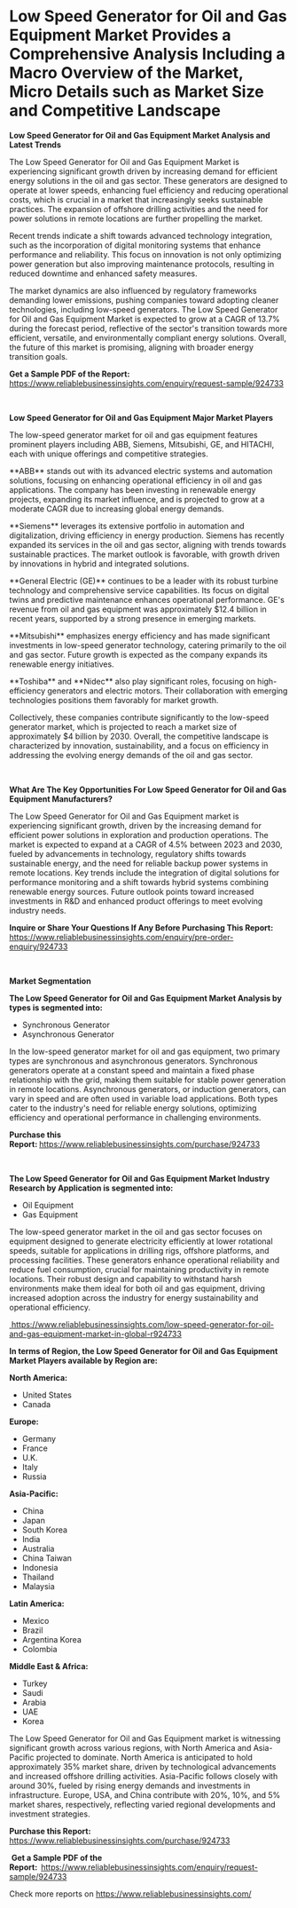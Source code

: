<p><h1>Low Speed Generator for Oil and Gas Equipment Market Provides a Comprehensive Analysis Including a Macro Overview of the Market, Micro Details such as Market Size and Competitive Landscape</h1></p><p><strong>Low Speed Generator for Oil and Gas Equipment Market Analysis and Latest Trends</strong></p>
<p><p>The Low Speed Generator for Oil and Gas Equipment Market is experiencing significant growth driven by increasing demand for efficient energy solutions in the oil and gas sector. These generators are designed to operate at lower speeds, enhancing fuel efficiency and reducing operational costs, which is crucial in a market that increasingly seeks sustainable practices. The expansion of offshore drilling activities and the need for power solutions in remote locations are further propelling the market.</p><p>Recent trends indicate a shift towards advanced technology integration, such as the incorporation of digital monitoring systems that enhance performance and reliability. This focus on innovation is not only optimizing power generation but also improving maintenance protocols, resulting in reduced downtime and enhanced safety measures.</p><p>The market dynamics are also influenced by regulatory frameworks demanding lower emissions, pushing companies toward adopting cleaner technologies, including low-speed generators. The Low Speed Generator for Oil and Gas Equipment Market is expected to grow at a CAGR of 13.7% during the forecast period, reflective of the sector's transition towards more efficient, versatile, and environmentally compliant energy solutions. Overall, the future of this market is promising, aligning with broader energy transition goals.</p></p>
<p><strong>Get a Sample PDF of the Report:&nbsp;</strong> <a href="https://www.reliablebusinessinsights.com/enquiry/request-sample/924733?utm_campaign=2757&utm_medium=2&utm_source=Github&utm_content=ia&utm_term=11042025&utm_id=low-speed-generator-for-oil-and-gas-equipment">https://www.reliablebusinessinsights.com/enquiry/request-sample/924733</a></p>
<p>&nbsp;</p>
<p><strong>Low Speed Generator for Oil and Gas Equipment Major Market Players</strong></p>
<p><p>The low-speed generator market for oil and gas equipment features prominent players including ABB, Siemens, Mitsubishi, GE, and HITACHI, each with unique offerings and competitive strategies. </p><p>**ABB** stands out with its advanced electric systems and automation solutions, focusing on enhancing operational efficiency in oil and gas applications. The company has been investing in renewable energy projects, expanding its market influence, and is projected to grow at a moderate CAGR due to increasing global energy demands.</p><p>**Siemens** leverages its extensive portfolio in automation and digitalization, driving efficiency in energy production. Siemens has recently expanded its services in the oil and gas sector, aligning with trends towards sustainable practices. The market outlook is favorable, with growth driven by innovations in hybrid and integrated solutions.</p><p>**General Electric (GE)** continues to be a leader with its robust turbine technology and comprehensive service capabilities. Its focus on digital twins and predictive maintenance enhances operational performance. GE's revenue from oil and gas equipment was approximately $12.4 billion in recent years, supported by a strong presence in emerging markets.</p><p>**Mitsubishi** emphasizes energy efficiency and has made significant investments in low-speed generator technology, catering primarily to the oil and gas sector. Future growth is expected as the company expands its renewable energy initiatives.</p><p>**Toshiba** and **Nidec** also play significant roles, focusing on high-efficiency generators and electric motors. Their collaboration with emerging technologies positions them favorably for market growth.</p><p>Collectively, these companies contribute significantly to the low-speed generator market, which is projected to reach a market size of approximately $4 billion by 2030. Overall, the competitive landscape is characterized by innovation, sustainability, and a focus on efficiency in addressing the evolving energy demands of the oil and gas sector.</p></p>
<p>&nbsp;</p>
<p><strong>What Are The Key Opportunities For Low Speed Generator for Oil and Gas Equipment Manufacturers?</strong></p>
<p><p>The Low Speed Generator for Oil and Gas Equipment market is experiencing significant growth, driven by the increasing demand for efficient power solutions in exploration and production operations. The market is expected to expand at a CAGR of 4.5% between 2023 and 2030, fueled by advancements in technology, regulatory shifts towards sustainable energy, and the need for reliable backup power systems in remote locations. Key trends include the integration of digital solutions for performance monitoring and a shift towards hybrid systems combining renewable energy sources. Future outlook points toward increased investments in R&D and enhanced product offerings to meet evolving industry needs.</p></p>
<p><strong>Inquire or Share Your Questions If Any Before Purchasing This Report:</strong> <a href="https://www.reliablebusinessinsights.com/enquiry/pre-order-enquiry/924733?utm_campaign=2757&utm_medium=2&utm_source=Github&utm_content=ia&utm_term=11042025&utm_id=low-speed-generator-for-oil-and-gas-equipment">https://www.reliablebusinessinsights.com/enquiry/pre-order-enquiry/924733</a></p>
<p>&nbsp;</p>
<p><strong>Market Segmentation</strong></p>
<p><strong>The Low Speed Generator for Oil and Gas Equipment Market Analysis by types is segmented into:</strong></p>
<p><ul><li>Synchronous Generator</li><li>Asynchronous Generator</li></ul></p>
<p><p>In the low-speed generator market for oil and gas equipment, two primary types are synchronous and asynchronous generators. Synchronous generators operate at a constant speed and maintain a fixed phase relationship with the grid, making them suitable for stable power generation in remote locations. Asynchronous generators, or induction generators, can vary in speed and are often used in variable load applications. Both types cater to the industry's need for reliable energy solutions, optimizing efficiency and operational performance in challenging environments.</p></p>
<p><strong>Purchase this Report:&nbsp;</strong><a href="https://www.reliablebusinessinsights.com/purchase/924733?utm_campaign=2757&utm_medium=2&utm_source=Github&utm_content=ia&utm_term=11042025&utm_id=low-speed-generator-for-oil-and-gas-equipment">https://www.reliablebusinessinsights.com/purchase/924733</a></p>
<p>&nbsp;</p>
<p><strong>The Low Speed Generator for Oil and Gas Equipment Market Industry Research by Application is segmented into:</strong></p>
<p><ul><li>Oil Equipment</li><li>Gas Equipment</li></ul></p>
<p><p>The low-speed generator market in the oil and gas sector focuses on equipment designed to generate electricity efficiently at lower rotational speeds, suitable for applications in drilling rigs, offshore platforms, and processing facilities. These generators enhance operational reliability and reduce fuel consumption, crucial for maintaining productivity in remote locations. Their robust design and capability to withstand harsh environments make them ideal for both oil and gas equipment, driving increased adoption across the industry for energy sustainability and operational efficiency.</p></p>
<p><a href="https://www.reliablebusinessinsights.com/low-speed-generator-for-oil-and-gas-equipment-market-in-global-r924733?utm_campaign=2757&utm_medium=2&utm_source=Github&utm_content=ia&utm_term=11042025&utm_id=low-speed-generator-for-oil-and-gas-equipment">&nbsp;https://www.reliablebusinessinsights.com/low-speed-generator-for-oil-and-gas-equipment-market-in-global-r924733</a></p>
<p><strong>In terms of Region, the Low Speed Generator for Oil and Gas Equipment Market Players available by Region are:</strong></p>
<p>
    <p> <strong> North America: </strong>
        <ul>
            <li>United States</li>
            <li>Canada</li>
        </ul>
        </p> 
    <p> <strong> Europe: </strong>
        <ul>
            <li>Germany</li>
            <li>France</li>
            <li>U.K.</li>
            <li>Italy</li>
            <li>Russia</li>
        </ul>
        </p> 
    <p> <strong> Asia-Pacific: </strong>
        <ul>
            <li>China</li>
            <li>Japan</li>
            <li>South Korea</li>
            <li>India</li>
            <li>Australia</li>
            <li>China Taiwan</li>
            <li>Indonesia</li>
            <li>Thailand</li>
            <li>Malaysia</li>
        </ul>
        </p> 
    <p> <strong> Latin America: </strong>
        <ul>
            <li>Mexico</li>
            <li>Brazil</li>
            <li>Argentina Korea</li>
            <li>Colombia</li>
        </ul>
        </p> 
    <p> <strong> Middle East & Africa: </strong>
        <ul>
            <li>Turkey</li>
            <li>Saudi</li>
            <li>Arabia</li>
            <li>UAE</li>
            <li>Korea</li>
        </ul>
    </p>
    </p>
<p><p>The Low Speed Generator for Oil and Gas Equipment market is witnessing significant growth across various regions, with North America and Asia-Pacific projected to dominate. North America is anticipated to hold approximately 35% market share, driven by technological advancements and increased offshore drilling activities. Asia-Pacific follows closely with around 30%, fueled by rising energy demands and investments in infrastructure. Europe, USA, and China contribute with 20%, 10%, and 5% market shares, respectively, reflecting varied regional developments and investment strategies.</p></p>
<p><strong>Purchase this Report: </strong><a href="https://www.reliablebusinessinsights.com/purchase/924733?utm_campaign=2757&utm_medium=2&utm_source=Github&utm_content=ia&utm_term=11042025&utm_id=low-speed-generator-for-oil-and-gas-equipment">https://www.reliablebusinessinsights.com/purchase/924733</a></p>
<p>&nbsp;<strong>Get a Sample PDF of the Report:&nbsp;&nbsp;</strong><a href="https://www.reliablebusinessinsights.com/enquiry/request-sample/924733?utm_campaign=2757&utm_medium=2&utm_source=Github&utm_content=ia&utm_term=11042025&utm_id=low-speed-generator-for-oil-and-gas-equipment">https://www.reliablebusinessinsights.com/enquiry/request-sample/924733</a></p>
<p><strong></strong></p>
<p>Check more reports on <a href="https://www.reliablebusinessinsights.com/?utm_campaign=2757&utm_medium=2&utm_source=Github&utm_content=ia&utm_term=11042025&utm_id=low-speed-generator-for-oil-and-gas-equipment">https://www.reliablebusinessinsights.com/</a></p>